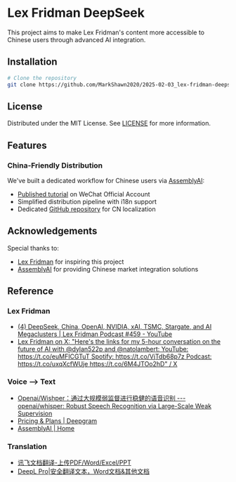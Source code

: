 # Lex Fridman DeepSeek

This project aims to make Lex Fridman's content more accessible to Chinese users through advanced AI integration.

## Installation

```bash
# Clone the repository
git clone https://github.com/MarkShawn2020/2025-02-03_lex-fridman-deepseek.git
```

## License

Distributed under the MIT License. See [LICENSE](LICENSE) for more information.

## Features

### China-Friendly Distribution  
We've built a dedicated workflow for Chinese users via [AssemblyAI](https://www.assemblyai.com/):
- [Published tutorial](https://mp.weixin.qq.com/s/AOBG0d5CfmVXpmaQFvmqDw) on WeChat Official Account
- Simplified distribution pipeline with i18n support
- Dedicated [GitHub repository](https://github.com/MarkShawn2020/2025-02-03_lex-fridman-deepseek) for CN localization

## Acknowledgements

Special thanks to:
- [Lex Fridman](https://lexfridman.com/) for inspiring this project
- [AssemblyAI](https://www.assemblyai.com/) for providing Chinese market integration solutions

## Reference

### Lex Fridman
- [(4) DeepSeek, China, OpenAI, NVIDIA, xAI, TSMC, Stargate, and AI Megaclusters | Lex Fridman Podcast #459 - YouTube](https://www.youtube.com/watch?v=_1f-o0nqpEI)
- [Lex Fridman on X: "Here's the links for my 5-hour conversation on the future of AI with @dylan522p and @natolambert: YouTube: https://t.co/euMFICGTuT Spotify: https://t.co/VjTdb68p7z Podcast: https://t.co/uxqXcfWUje https://t.co/6M4JTOo2hD" / X](https://x.com/lexfridman/status/1886213969066496071)

### Voice --> Text
- [Openai/Wishper：通过大规模弱监督进行稳健的语音识别 --- openai/whisper: Robust Speech Recognition via Large-Scale Weak Supervision](https://github.com/openai/whisper)
- [Pricing & Plans | Deepgram](https://deepgram.com/pricing)
- [AssemblyAI | Home](https://www.assemblyai.com/app)

### Translation
- [讯飞文档翻译-上传PDF/Word/Excel/PPT](https://fanyi.xfyun.cn/console/trans/doc)
- [DeepL Pro|安全翻译文本，Word文档&其他文档](https://www.deepl.com/zh/pro#developer)
